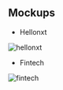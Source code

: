 ## Mockups

- Hellonxt 

![hellonxt](https://user-images.githubusercontent.com/22789194/90984067-6160b300-e590-11ea-9687-87dffc84f028.png)

- Fintech

![fintech](https://user-images.githubusercontent.com/22789194/90984042-2cecf700-e590-11ea-9ea8-a65e218968f5.png)